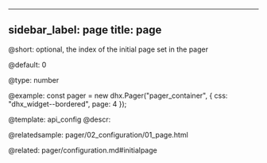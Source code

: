 
---
sidebar_label: page
title: page
---          

@short: 
optional, the index of the initial page set in the pager


@default:
0


@type: number

@example: 
const pager = new dhx.Pager("pager_container", {
    css: "dhx_widget--bordered",
    page: 4 
});


@template:	api_config
@descr: 


@relatedsample:
pager/02_configuration/01_page.html

@related: pager/configuration.md#initialpage